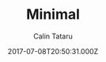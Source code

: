---
title: Minimal
github: 'https://github.com/calintat/minimal'
demo: 'https://themes.gohugo.io/theme/minimal/'
author: Calin Tataru
ssg:
  - Hugo
cms:
  - No Cms
date: 2017-07-08T20:50:31.000Z
github_branch: master
description: Personal blog theme powered by Hugo
stale: false
---